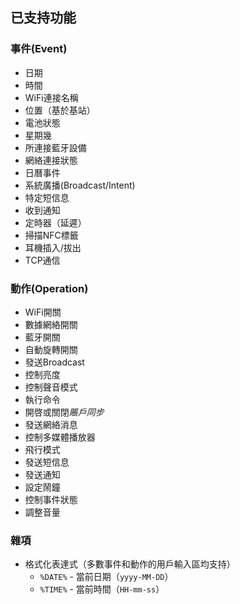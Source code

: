 已支持功能
------
### 事件(Event)
* 日期
* 時間
* WiFi連接名稱
* 位置（基於基站）
* 電池狀態
* 星期幾
* 所連接藍牙設備
* 網絡連接狀態
* 日曆事件
* 系統廣播(Broadcast/Intent)
* 特定短信息
* 收到通知
* 定時器（延遲）
* 掃描NFC標籤
* 耳機插入/拔出
* TCP通信

### 動作(Operation)
* WiFi開關
* 數據網絡開關
* 藍牙開關
* 自動旋轉開關
* 發送Broadcast
* 控制亮度
* 控制聲音模式
* 執行命令
* 開啓或關閉*賬戶同步*
* 發送網絡消息
* 控制多媒體播放器
* 飛行模式
* 發送短信息
* 發送通知
* 設定鬧鐘
* 控制事件狀態
* 調整音量

### 雜項
* 格式化表達式（多數事件和動作的用戶輸入區均支持）
	* `%DATE%` - 當前日期（`yyyy-MM-DD`）
	* `%TIME%` - 當前時間（`HH-mm-ss`）

